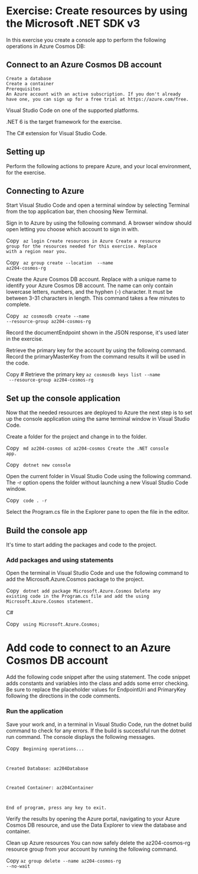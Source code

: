 # Exercise: Create resources by using the Microsoft .NET SDK v3

In this exercise you create a console app to perform the following operations in Azure Cosmos DB:

## Connect to an Azure Cosmos DB account
    Create a database
    Create a container
    Prerequisites
    An Azure account with an active subscription. If you don't already have one, you can sign up for a free trial at https://azure.com/free.

Visual Studio Code on one of the supported platforms.

.NET 6 is the target framework for the exercise.

The C# extension for Visual Studio Code.

## Setting up
Perform the following actions to prepare Azure, and your local environment, for the exercise.

## Connecting to Azure
Start Visual Studio Code and open a terminal window by selecting Terminal from the top application bar, then choosing New Terminal.

Sign in to Azure by using the following command. A browser window should open letting you choose which account to sign in with.


Copy
<code>
az login
Create resources in Azure
Create a resource group for the resources needed for this exercise. Replace <myLocation> with a region near you.
</code>

Copy
<code>
az group create --location <myLocation> --name az204-cosmos-rg
</code>

Create the Azure Cosmos DB account. Replace <myCosmosDBacct> with a unique name to identify your Azure Cosmos DB account. The name can only contain lowercase letters, numbers, and the hyphen (-) character. It must be between 3-31 characters in length. This command takes a few minutes to complete.


Copy
<code>
az cosmosdb create --name <myCosmosDBacct> --resource-group az204-cosmos-rg
</code>

Record the documentEndpoint shown in the JSON response, it's used later in the exercise.

Retrieve the primary key for the account by using the following command. Record the primaryMasterKey from the command results it will be used in the code.


Copy
        # Retrieve the primary key
<code>az cosmosdb keys list --name <myCosmosDBacct> --resource-group az204-cosmos-rg</code>

## Set up the console application
Now that the needed resources are deployed to Azure the next step is to set up the console application using the same terminal window in Visual Studio Code.

Create a folder for the project and change in to the folder.


Copy
<code>
md az204-cosmos
cd az204-cosmos
Create the .NET console app.
</code>

Copy
<code>
dotnet new console
</code>

Open the current folder in Visual Studio Code using the following command. The -r option opens the folder without launching a new Visual Studio Code window.


Copy
<code>
code . -r
</code>

Select the Program.cs file in the Explorer pane to open the file in the editor.


## Build the console app
It's time to start adding the packages and code to the project.

### Add packages and using statements
Open the terminal in Visual Studio Code and use the following command to add the Microsoft.Azure.Cosmos package to the project.


Copy
<code>
dotnet add package Microsoft.Azure.Cosmos
Delete any existing code in the Program.cs file and add the using Microsoft.Azure.Cosmos statement.
</code>

C#

Copy
<code>
using Microsoft.Azure.Cosmos;
</code>


# Add code to connect to an Azure Cosmos DB account
Add the following code snippet after the using statement. The code snippet adds constants and variables into the class and adds some error checking. Be sure to replace the placeholder values for EndpointUri and PrimaryKey following the directions in the code comments.

### Run the application
Save your work and, in a terminal in Visual Studio Code, run the dotnet build command to check for any errors. If the build is successful run the dotnet run command. The console displays the following messages.

Copy
<code>
Beginning operations...

Created Database: az204Database

Created Container: az204Container

End of program, press any key to exit.
</code>

Verify the results by opening the Azure portal, navigating to your Azure Cosmos DB resource, and use the Data Explorer to view the database and container.

Clean up Azure resources
You can now safely delete the az204-cosmos-rg resource group from your account by running the following command.

Copy
<code>az group delete --name az204-cosmos-rg --no-wait</code>


